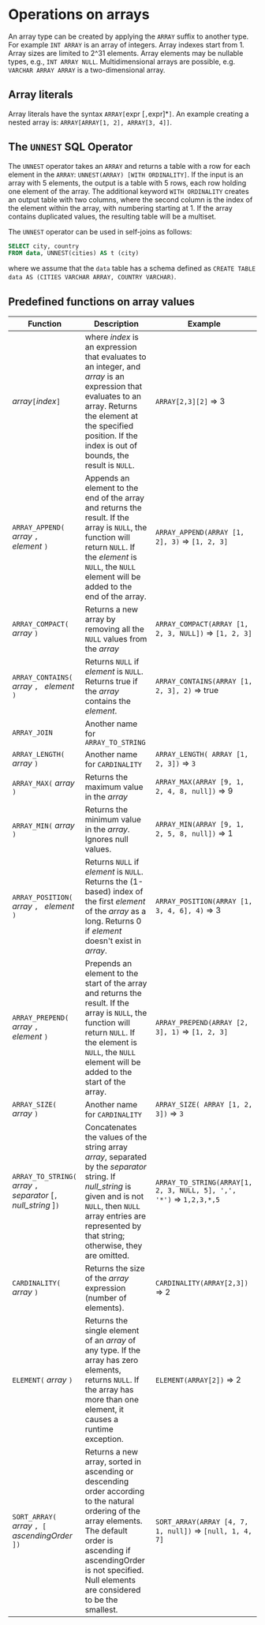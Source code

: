 # Operations on arrays

An array type can be created by applying the `ARRAY` suffix to
another type.  For example `INT ARRAY` is an array of integers.
Array indexes start from 1.  Array sizes are limited to 2^31 elements.
Array elements may be nullable types, e.g., `INT ARRAY NULL`.
Multidimensional arrays are possible, e.g. `VARCHAR ARRAY ARRAY`
is a two-dimensional array.

## Array literals

Array literals have the syntax `ARRAY[`expr [`,`expr]*`]`.  An example
creating a nested array is: `ARRAY[ARRAY[1, 2], ARRAY[3, 4]]`.

## The `UNNEST` SQL Operator

The `UNNEST` operator takes an `ARRAY` and returns a table with a
row for each element in the `ARRAY`: `UNNEST(ARRAY) [WITH
ORDINALITY]`.  If the input is an array with 5 elements, the output
is a table with 5 rows, each row holding one element of the array.
The additional keyword `WITH ORDINALITY` creates an output table
with two columns, where the second column is the index of the element
within the array, with numbering starting at 1.  If the array contains
duplicated values, the resulting table will be a multiset.

The `UNNEST` operator can be used in self-joins as follows:

```sql
SELECT city, country
FROM data, UNNEST(cities) AS t (city)
```

where we assume that the `data` table has a schema defined
as `CREATE TABLE data AS (CITIES VARCHAR ARRAY, COUNTRY VARCHAR)`.

## Predefined functions on array values


| Function                                                             | Description                                                                                                                                                                                                                               | Example                                                             |
|----------------------------------------------------------------------|-------------------------------------------------------------------------------------------------------------------------------------------------------------------------------------------------------------------------------------------|---------------------------------------------------------------------|
| _array_`[`_index_`]`                                                 | where _index_ is an expression that evaluates to an integer, and _array_ is an expression that evaluates to an array. Returns the element at the specified position. If the index is out of bounds, the result is `NULL`.                 | `ARRAY[2,3][2]` => 3                                                |
| `ARRAY_APPEND(` _array_ `,  ` _element_ `)`                          | Appends an element to the end of the array and returns the result. If the array is `NULL`, the function will return `NULL`. If the _element_ is `NULL`, the `NULL` element will be added to the end of the array.                         | `ARRAY_APPEND(ARRAY [1, 2], 3)` => `[1, 2, 3]`                      |
| `ARRAY_COMPACT(` _array_ `)`                                         | Returns a new array by removing all the `NULL` values from the _array_                                                                                                                                                                    | `ARRAY_COMPACT(ARRAY [1, 2, 3, NULL])` => `[1, 2, 3]`               |
| `ARRAY_CONTAINS(` _array_ `, ` _element_ `)`                         | Returns `NULL` if _element_ is `NULL`. Returns true if the _array_ contains the _element_.                                                                                                                                                | `ARRAY_CONTAINS(ARRAY [1, 2, 3], 2)` => true                        |
| `ARRAY_JOIN`                                                         | Another name for `ARRAY_TO_STRING`                                                                                                                                                                                                        |                                                                     |
| `ARRAY_LENGTH(` _array_ `)`                                          | Another name for `CARDINALITY`                                                                                                                                                                                                            | `ARRAY_LENGTH( ARRAY [1, 2, 3])` => `3`                             |
| `ARRAY_MAX(` _array_ `)`                                             | Returns the maximum value in the _array_                                                                                                                                                                                                  | `ARRAY_MAX(ARRAY [9, 1, 2, 4, 8, null])` => 9                       | 
| `ARRAY_MIN(` _array_ `)`                                             | Returns the minimum value in the _array_. Ignores null values.                                                                                                                                                                            | `ARRAY_MIN(ARRAY [9, 1, 2, 5, 8, null])` => 1                       |
| `ARRAY_POSITION(` _array_ `, ` _element_ `)`                         | Returns `NULL` if _element_ is `NULL`. Returns the (1-based) index of the first _element_ of the _array_ as a long. Returns 0 if _element_ doesn't exist in _array_.                                                                      | `ARRAY_POSITION(ARRAY [1, 3, 4, 6], 4)` => 3                        |
| `ARRAY_PREPEND(` _array_ `,  ` _element_ `)`                         | Prepends an element to the start of the array and returns the result. If the array is `NULL`, the function will return `NULL`. If the element is `NULL`, the `NULL` element will be added to the start of the array.                      | `ARRAY_PREPEND(ARRAY [2, 3], 1)` => `[1, 2, 3]`                     |
| `ARRAY_SIZE(` _array_ `)`                                            | Another name for `CARDINALITY`                                                                                                                                                                                                            | `ARRAY_SIZE( ARRAY [1, 2, 3])` => `3`                               |
| `ARRAY_TO_STRING(` _array_ `, ` _separator_ [`, ` _null_string_ ]`)` | Concatenates the values of the string array _array_, separated by the _separator_ string. If _null_string_ is given and is not `NULL`, then `NULL` array entries are represented by that string; otherwise, they are omitted.             | `ARRAY_TO_STRING(ARRAY[1, 2, 3, NULL, 5], ',', '*')` => `1,2,3,*,5` |
| `CARDINALITY(` _array_ `)`                                           | Returns the size of the _array_ expression (number of elements).                                                                                                                                                                          | `CARDINALITY(ARRAY[2,3])` => 2                                      |
| `ELEMENT(` _array_ `)`                                               | Returns the single element of an _array_ of any type. If the array has zero elements, returns `NULL`. If the array has more than one element, it causes a runtime exception.                                                              | `ELEMENT(ARRAY[2])` => 2                                            |
| `SORT_ARRAY(` _array_ `, [` _ascendingOrder_ `])`                    | Returns a new array, sorted in ascending or descending order according to the natural ordering of the array elements. The default order is ascending if ascendingOrder is not specified. Null elements are considered to be the smallest. | `SORT_ARRAY(ARRAY [4, 7, 1, null])` => `[null, 1, 4, 7]`            | 
